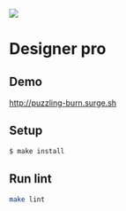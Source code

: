 ![](https://github.com/AlexandrKoliukh/layout-designer-project-lvl1/workflows/code-style/badge.svg)

# Designer pro

## Demo

http://puzzling-burn.surge.sh

## Setup

```sh
$ make install
```

## Run lint

```sh
make lint
```
